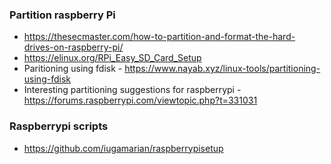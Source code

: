 ### Partition raspberry Pi
* https://thesecmaster.com/how-to-partition-and-format-the-hard-drives-on-raspberry-pi/
* https://elinux.org/RPi_Easy_SD_Card_Setup
* Paritioning using fdisk - https://www.nayab.xyz/linux-tools/partitioning-using-fdisk
* Interesting partitioning suggestions for raspberrypi - https://forums.raspberrypi.com/viewtopic.php?t=331031

### Raspberrypi scripts
* https://github.com/iugamarian/raspberrypisetup
